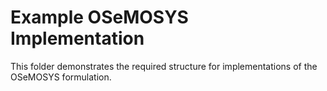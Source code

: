 # Example OSeMOSYS Implementation

This folder demonstrates the required structure for implementations of the
OSeMOSYS formulation.

